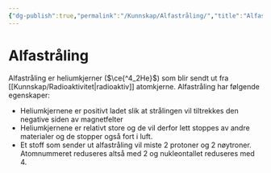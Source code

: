 ```yaml
---
{"dg-publish":true,"permalink":"/Kunnskap/Alfastråling/","title":"Alfastråling","tags":["naturfag","fysikk"]}
---
```



# Alfastråling
Alfastråling er heliumkjerner ($\ce{^4_2He}$) som blir sendt ut fra [[Kunnskap/Radioaktivitet\|radioaktiv]] atomkjerne. Alfastråling har følgende egenskaper:
- Heliumkjernene er positivt ladet slik at strålingen vil tiltrekkes den negative siden av magnetfelter
- Heliumkjernene er relativt store og de vil derfor lett stoppes av andre materialer og de stopper også fort i luft.
- Et stoff som sender ut alfastråling vil miste 2 protoner og 2 nøytroner. Atomnummeret reduseres altså med 2 og nukleontallet reduseres med 4.
